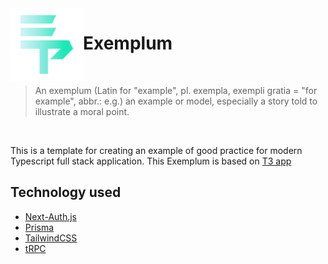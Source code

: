 <img align="left" width="116" height="116" src="https://raw.githubusercontent.com/ForrestTech/Exemplum/main/logo.png" />

# Exemplum

<!-- [![.NET](https://github.com/ForrestTech/Exemplum/actions/workflows/build.yml/badge.svg)](https://github.com/ForrestTech/Exemplum/actions/workflows/build.yml)
[![NuGet](https://img.shields.io/nuget/v/exemplum.template.svg)](https://www.nuget.org/packages/exemplum.template/) -->

<br/>

> An exemplum (Latin for "example", pl. exempla, exempli gratia = "for example", abbr.: e.g.) an example or model, especially a story told to illustrate a moral point.

<br/>

This is a template for creating an example of good practice for modern Typescript full stack application. This Exemplum is based on [T3 app](https://github.com/t3-oss/create-t3-app)

## Technology used

- [Next-Auth.js](https://next-auth.js.org)
- [Prisma](https://prisma.io)
- [TailwindCSS](https://tailwindcss.com)
- [tRPC](https://trpc.io)

